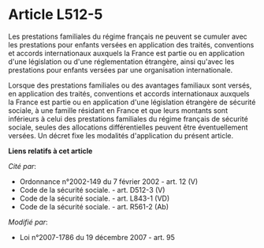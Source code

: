 # Article L512-5

Les prestations familiales du régime français ne peuvent se cumuler avec les prestations pour enfants versées en application
des traités, conventions et accords internationaux auxquels la France est partie ou en application d'une législation ou d'une
réglementation étrangère, ainsi qu'avec les prestations pour enfants versées par une organisation internationale. 

Lorsque des prestations familiales ou des avantages familiaux sont versés, en application des traités, conventions et accords
internationaux auxquels la France est partie ou en application d'une législation étrangère de sécurité sociale, à une famille
résidant en France et que leurs montants sont inférieurs à celui des prestations familiales du régime français de sécurité
sociale, seules des allocations différentielles peuvent être éventuellement versées. Un décret fixe les modalités
d'application du présent article.

**Liens relatifs à cet article**

_Cité par_:

  - Ordonnance n°2002-149 du 7 février 2002 - art. 12 (V)
  - Code de la sécurité sociale. - art. D512-3 (V)
  - Code de la sécurité sociale. - art. L843-1 (VD)
  - Code de la sécurité sociale. - art. R561-2 (Ab)

_Modifié par_:

  - Loi n°2007-1786 du 19 décembre 2007 - art. 95
